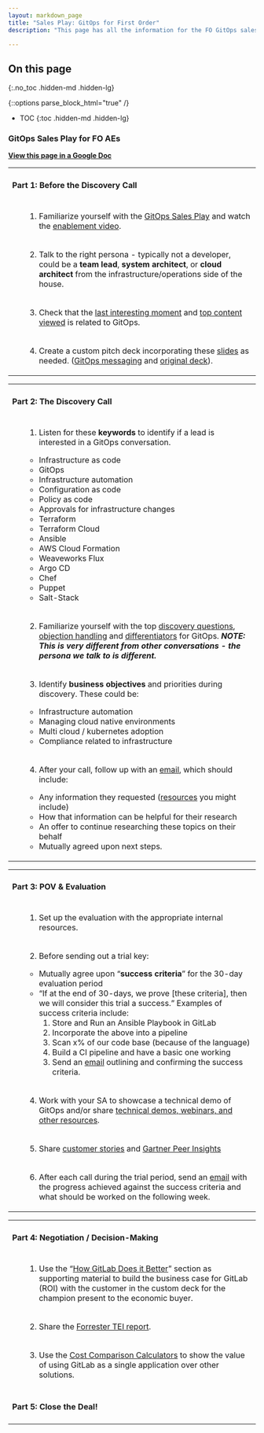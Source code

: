 ```yaml
---
layout: markdown_page
title: "Sales Play: GitOps for First Order"
description: "This page has all the information for the FO GitOps sales play."

---
```


## On this page
{:.no_toc .hidden-md .hidden-lg}

{::options parse_block_html="true" /}

- TOC
{:toc .hidden-md .hidden-lg}

### **GitOps Sales Play for FO AEs**

**[View this page in a Google Doc](https://docs.google.com/document/d/1n_8pTn3Hms9cHRJjMTikYA-Mn0y3Fot_2uqm16rWpAc/edit?usp=sharing)**


<table>
  <tr>
   <td>
<h4><strong>Part 1: </strong>Before the Discovery Call</h4>


   </td>
  </tr>
  <tr>
   <td>
<ol>

1.  Familiarize yourself with the <a href="https://about.gitlab.com/handbook/marketing/sales-plays/gitops/">GitOps Sales Play</a> and watch the <a href="https://youtu.be/aXg3zGg54sg">enablement video</a>.
</li>
</ol>
   </td>
  </tr>
  <tr>
   <td>
<ol>

2.  Talk to the right persona - typically not a developer, could be a <strong>team lead</strong>, <strong>system architect</strong>, or <strong>cloud architect</strong> from the infrastructure/operations side of the house.
</li>
</ol>
   </td>
  </tr>
  <tr>
   <td>
<ol>

3.  Check that the <a href="https://about.gitlab.com/handbook/marketing/sales-plays/gitops/#lim-anchor">last interesting moment</a> and <a href="https://about.gitlab.com/handbook/marketing/sales-plays/gitops/#lim-anchor">top content viewed</a> is related to GitOps.
</li>
</ol>
   </td>
  </tr>
  <tr>
   <td>
<ol>

4.  Create a custom pitch deck incorporating these <a href="https://docs.google.com/presentation/d/1YH6zcNQ9EbtvsLsiI3kKb4tMIW3SUwKcUc-7GEK3woQ/edit?usp=sharing">slides</a> as needed. (<a href="https://youtu.be/JtZfnrwOOAw">GitOps messaging</a> and <a href="https://docs.google.com/presentation/d/18cuZjvkMT8uv241dqJZMdaWOyvZiwBOzFvRZ4HaP1iE/edit#slide=id.g8d846209b0_25_172">original deck</a>).
</li>
</ol>
   </td>
  </tr>
</table>



<table>
  <tr>
   <td>
<h4><strong>Part 2: </strong>The Discovery Call</h4>


   </td>
  </tr>
  <tr>
   <td>
<ol>

1.  Listen for these <strong>keywords</strong> to identify if a lead is interested in a GitOps conversation.  
<ul>
 
<li>Infrastructure as code
 
<li>GitOps
 
<li>Infrastructure automation
 
<li>Configuration as code
 
<li>Policy as code
 
<li>Approvals for infrastructure changes
 
<li>Terraform
 
<li>Terraform Cloud
 
<li>Ansible
 
<li>AWS Cloud Formation
 
<li>Weaveworks Flux
 
<li>Argo CD
 
<li>Chef
 
<li>Puppet
 
<li>Salt-Stack
</li> 
</ul>
</li> 
</ol>
   </td>
  </tr>
  <tr>
   <td>
<ol>

2.  Familiarize yourself with the top <a href="https://about.gitlab.com/handbook/marketing/sales-plays/gitops/#value-discovery">discovery questions</a>, <a href="https://about.gitlab.com/handbook/marketing/sales-plays/gitops/#handling-objections">objection handling</a> and <a href="https://about.gitlab.com/handbook/marketing/sales-plays/gitops/#differentiators-how-gitlab-does-it-better">differentiators</a> for GitOps. <strong><em>NOTE: This is very different from other conversations - the persona we talk to is different.</em></strong>
</li>
</ol>
   </td>
  </tr>
  <tr>
   <td>
<ol>

3.  Identify <strong>business objectives</strong> and priorities during discovery. These could be: 
<ul>
 
<li>Infrastructure automation
 
<li>Managing cloud native environments
 
<li>Multi cloud / kubernetes adoption
 
<li>Compliance related to infrastructure
</li> 
</ul>
</li> 
</ol>
   </td>
  </tr>
  <tr>
   <td>
<ol>

4.  After your call, follow up with an <a href="https://docs.google.com/document/d/1PSwEBCxkQMgMmtLKocNfP0EKTLnWIr2FZimG0yv1gTM/edit#bookmark=id.vk2ta1k8w0re">email</a>, which should include: 
<ul>
 
<li>Any information they requested (<a href="https://learn.gitlab.com/l/gitops-gtm-content">resources</a> you might include)
 
<li>How that information can be helpful for their research
 
<li>An offer to continue researching these topics on their behalf
 
<li>Mutually agreed upon next steps.
</li> 
</ul>
</li> 
</ol>
   </td>
  </tr>
</table>



<table>
  <tr>
   <td>
<h4><strong>Part 3: </strong>POV & Evaluation</h4>


   </td>
  </tr>
  <tr>
   <td>
<ol>

1.  Set up the evaluation with the appropriate internal resources.
</li>
</ol>
   </td>
  </tr>
  <tr>
   <td>
<ol>

2.  Before sending out a trial key: 
<ul>
 
<li>Mutually agree upon “<strong>success criteria</strong>” for the 30-day evaluation period
 
<li>“If at the end of 30-days, we prove [these criteria], then we will consider this trial a success.” Examples of success criteria include:  
<ol>
  
<li>Store and Run an Ansible Playbook in GitLab
  
<li>Incorporate the above into a pipeline
  
<li>Scan x% of our code base (because of the language) 
  
<li>Build a CI pipeline and have a basic one working
</li>  
</ol>
 
3.  Send an <a href="https://docs.google.com/document/d/1PSwEBCxkQMgMmtLKocNfP0EKTLnWIr2FZimG0yv1gTM/edit#bookmark=id.5grp5yaens0e">email</a> outlining and confirming the success criteria.
</li> 
</ul>
</li> 
</ol>
   </td>
  </tr>
  <tr>
   <td>
<ol>

4.  Work with your SA to showcase a technical demo of GitOps and/or share <a href="https://learn.gitlab.com/l/gitops-gtm-content">technical demos, webinars, and other resources</a>.
</li>
</ol>
   </td>
  </tr>
  <tr>
   <td>
<ol>

5.  Share <a href="https://about.gitlab.com/handbook/marketing/sales-plays/gitops/#customer-stories">customer stories</a> and <a href="https://about.gitlab.com/handbook/marketing/strategic-marketing/usecase-gtm/gitops/#gartner-peer-insights">Gartner Peer Insights</a>
</li>
</ol>
   </td>
  </tr>
  <tr>
   <td>
<ol>

6.  After each call during the trial period, send an <a href="https://docs.google.com/document/d/1PSwEBCxkQMgMmtLKocNfP0EKTLnWIr2FZimG0yv1gTM/edit#bookmark=id.6tok4lob9uox">email</a> with the progress achieved against the success criteria and what should be worked on the following week. 
</li>
</ol>
   </td>
  </tr>
</table>



<table>
  <tr>
   <td>
<h4><strong>Part 4: </strong>Negotiation / Decision-Making</h4>


   </td>
  </tr>
  <tr>
   <td>
<ol>

1.  Use the “<a href="https://about.gitlab.com/handbook/marketing/sales-plays/gitops/#differentiators-how-gitlab-does-it-better">How GitLab Does it Better</a>” section as supporting material to build the business case for GitLab (ROI) with the customer in the custom deck for the champion present to the economic buyer.
</li>
</ol>
   </td>
  </tr>
  <tr>
   <td>
<ol>

2.  Share the <a href="https://learn.gitlab.com/gitops-gtm-all/forrester-tei-blogpost?lx=AZeFEd&search=TEI">Forrester TEI report</a>.
</li>
</ol>
   </td>
  </tr>
  <tr>
   <td>
<ol>

3.  Use the <a href="https://about.gitlab.com/calculator/">Cost Comparison Calculators</a> to show the value of using GitLab as a single application over other solutions.
</li>
</ol>
   </td>
  </tr>
  <tr>
   <td>
<h4><strong>Part 5: </strong>Close the Deal!</h4>


   </td>
  </tr>
</table>
